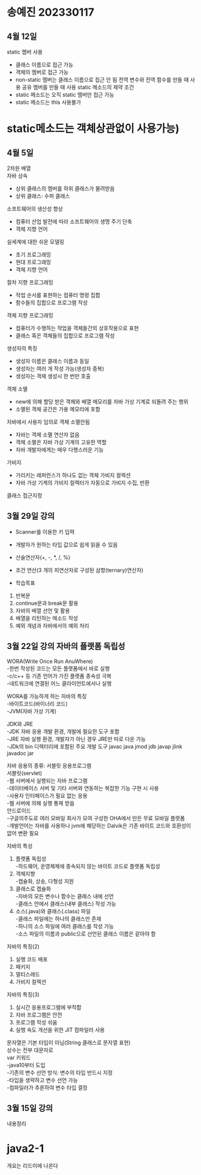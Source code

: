 # 송예진 202330117

## 4월 12일
static 멤버 사용
- 클래스 이름으로 접근 가능
- 객체의 멤버로 접근 가능
- non-static 멤버는 클래스 이름으로 접근 안 됨
전역 변수와 전역 함수를 만들 때 사용
공유 멤버를 만들 때 사용 
static 메소드의 제약 조건
- static 메소드는 오직 static 멤버만 접근 가능
- static 메소드는 this 사용불가
<h1> static메소드는 객체상관없이 사용가능)

## 4월 5일
2차원 배열  
자바 상속
- 상위 클래스의 멤버를 하위 클래스가 물려받음
- 상위 클래스: 수퍼 클래스  

소프트웨어의 생산성 향상
- 컴퓨터 산업 발전에 따라 소프트웨어의 생명 주기 단축
- 객체 지향 언어 

실세계에 대한 쉬운 모델링
- 초기 프로그래밍
- 현대 프로그래밍
- 객체 지향 언어

절차 지향 프로그래밍
- 작업 순서를 표현하는 컴퓨터 명령 집합
- 함수들의 집합으로 프로그램 작성

객체 지향 프로그래밍
- 컴퓨터가 수행하는 작업을 객체들간의 상호작용으로 표현
- 클래스 혹은 객체들의 집합으로 프로그램 작성

생성자의 특징
- 생성자 이름은 클래스 이름과 동일
- 생성자는 여러 개 작성 가능(생성자 중복)
- 생성자는 객체 생성시 한 번만 호출

객체 소멸
- new에 의해 할당 받은 객체와 배열 메모리를 자바 가상 기계로 되돌려 주는 행위
- 소멸된 객체 공간은 가용 메모리에 포함

자바에서 사용자 임의로 객체 소멸안됨
- 자바는 객체 소멸 연산자 없음
- 객체 소멸은 자바 가상 기계의 고유한 역할
- 자바 개발자에게는 매우 다행스러운 기능

가비지
- 가리키는 레퍼런스가 하나도 없는 객체
가비지 컬렉션
- 자바 가상 기계의 가비지 컬렉터가 자동으로 가비지 수집, 반환

클래스 접근지정



## 3월 29일 강의
- Scanner를 이용한 키 입력  
- 개발자가 원하는 타입 값으로 쉽게 읽을 수 있음  
- 산술연산자(+, -, *, /, %)  
- 조건 연산(3 개의 피연산자로 구성된 삼항(ternary)연산자)  

- 학습목표
1. 반복문
2. continue문과 break문 활용
3. 자바의 배열 선언 및 활용
4. 배열을 리턴하는 메소드 작성
5. 예외 개념과 자바에서의 예외 처리

## 3월 22일 강의 자바의 플랫폼 독립성
WORA(Write Once Run AnuWhere)  
-한번 작성된 코드는 모든 플랫폼에서 바로 실행  
-c/c++ 등 기존 언어가 가진 플랫폼 종속성 극복  
-네트워크에 연결된 어느 클라이언트에서나 실행  
  
WORA를 가능하게 하는 자바의 특징  
-바이트코드(바이너리 코드)  
-JVM(자바 가상 기계)  

JDK와 JRE  
-JDK 자바 응용 개발 환경, 개발에 필요한 도구 포함  
-JRE 자바 실행 환경, 개발자가 아닌 경우 JRE만 따로 다운 가능  
-JDk의 bin 디렉터리에 포함된 주요 개발 도구 javac java jmod jdb javap jlink javadoc jar  

자바 응용의 종류: 서블릿 응용프로그램  
서블릿(servlet)  
-웹 서버에서 실행되는 자바 프로그램  
-데이터베이스 서버 및 기타 서버와 연동하는 복잡한 기능 구현 시 사용  
-사용자 인터페이스가 필요 없는 응용  
-웹 서버에 의해 실행 통제 받음  
안드로이드  
-구글의주도로 여러 모바일 회사가 모여 구성한 OHA에서 만든 무료 모바일 플랫폼  
-개발언어는 자바를 사용하나 jvm에 해당하는 Dalvik은 기존 바이트 코드와 호환성이 없어 변환 필요  

자바의 특성
1. 플랫폼 독립성  
-하드웨어, 운영체제에 종속되지 않는 바이트 코드로 플랫폼 독립성  
2. 객체지향  
-캡슐화, 상송, 다형성 지원
3. 클래스로 캡슐화  
-자바의 모든 변수나 함수는 클래스 내에 선언  
-클래스 안에서 클래스(내부 클래스) 작성 가능  
4. 소스(.java)와 클래스(.class) 파일  
-클래스 파일에는 하나의 클래스만 존재  
-하나의 소스 파일에 여러 클래스를 작성 가능  
-소스 파일의 이름과 public으로 선언된 클래스 이름은 같아야 함  

자바의 특징(2)
1. 실행 코드 배포
2. 패키지
3. 멀티스레드
4. 가비지 컬렉션

자바의 특징(3)
1. 실시간 응용프로그램에 부적합
2. 자바 프로그램은 안전
3. 프로그램 작성 쉬움
4. 실행 속도 개선을 위한 JIT 컴파일러 사용

문자열은 기본 타입이 아님(String 클래스로 문자열 표현)  
상수는 전부 대문자로  
var 키워드  
-java10부터 도입  
-기존의 변수 선언 방식: 변수의 타입 반드시 지정  
-타입을 생략하고 변수 선언 가능  
-컴파일러가 추론하여 변수 타입 결정  

## 3월 15일 강의
내용정리

# java2-1
개요는 리드미에 나온다